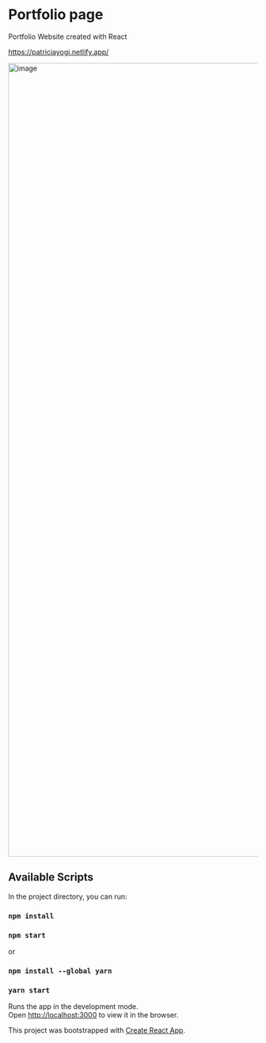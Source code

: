 # Portfolio page

Portfolio Website created with React 

https://patriciayogi.netlify.app/

<img width="1602" alt="image" src="https://github.com/patriciayogi/my-portfolio/assets/18370368/a9f13416-a9ed-4b34-ac2c-a304ec29504c">


## Available Scripts

In the project directory, you can run:

### `npm install`

### `npm start`

or 

### `npm install --global yarn`

### `yarn start`

Runs the app in the development mode.\
Open [http://localhost:3000](http://localhost:3000) to view it in the browser.


This project was bootstrapped with [Create React App](https://github.com/facebook/create-react-app).
